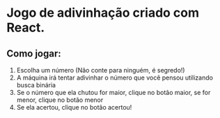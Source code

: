 # Jogo de adivinhação criado com React.

## Como jogar:
1. Escolha um número (Não conte para ninguém, é segredo!)
2. A máquina irá tentar adivinhar o número que você pensou utilizando busca binária
3. Se o número que ela chutou for maior, clique no botão maior, se for menor, clique no botão menor
4. Se ela acertou, clique no botão acertou!
